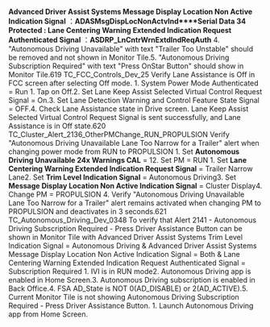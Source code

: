 **Advanced Driver Assist Systems Message Display Location Non Active Indication Signal** ：**ADASMsgDispLocNonActvInd****Serial Data 34 Protected : Lane Centering Warning Extended Indication Request Authenticated Signal** ：**ASDRP_LnCntrWrnExtdIndReqAuth** 4. "Autonomous Driving Unavailable" with text "Trailer Too Unstable" should be removed and not shown in Monitor Tile.5. "Autonomous Driving Subscription Required" with text "Press OnStar Button" should show in Monitor Tile.619 TC_FCC_Controls_Dev_25 Verify Lane Assistance is Off in FCC screen after selecting Off mode. 1. System Power Mode Authenticated = Run 1. Tap on Off.2. Set Lane Keep Assist Selected Virtual Control Request Signal = On.3. Set Lane Detection Warning and Control Feature State Signal = OFF.4. Check Lane Assistance state in Drive screen. Lane Keep Assist Selected Virtual Control Request Signal is sent successfully, and Lane Assistance is in Off state.620 TC_Cluster_Alert_2136_OtherPMChange_RUN_PROPULSION Verify "Autonomous Driving Unavailable Lane Too Narrow for a Trailer" alert when changing power mode from RUN to PROPULSION 1. Set **Autonomous Driving Unavailable 24x Warnings CAL** = 12. Set PM = RUN 1. Set **Lane Centering Warning Extended Indication Request Signal** = Trailer Narrow Lane2. Set **Trim Level Indication Signal** = Autonomous Driving3. Set **Message Display Location Non Active Indication Signal** = Cluster Display4. Change PM = PROPULSION 4. Verify "Autonomous Driving Unavailable Lane Too Narrow for a Trailer" alert remains activated when changing PM to PROPULSION and deactivates in 3 seconds.621 TC_Autonomous_Driving_Dev_0348 To verify that Alert 2141 - Autonomous Driving Subscription Required - Press Driver Assistance Button can be shown in Monitor Tile with Advanced Driver Assist Systems Trim Level Indication Signal = Autonomous Driving & Advanced Driver Assist Systems Message Display Location Non Active Indication Signal = Both & Lane Centering Warning Extended Indication Request Authenticated Signal = Subscription Required 1. IVI is in RUN mode2. Autonomous Driving app is enabled in Home Screen.3. Autonomous Driving subscription is enabled in Back Office.4. FSA AD_State is NOT 0(AD_DISABLE) or 2(AD_ACTIVE).5. Current Monitor Tile is not showing Autonomous Driving Subscription Required - Press Driver Assistance Button. 1. Launch Autonomous Driving app from Home Screen.
